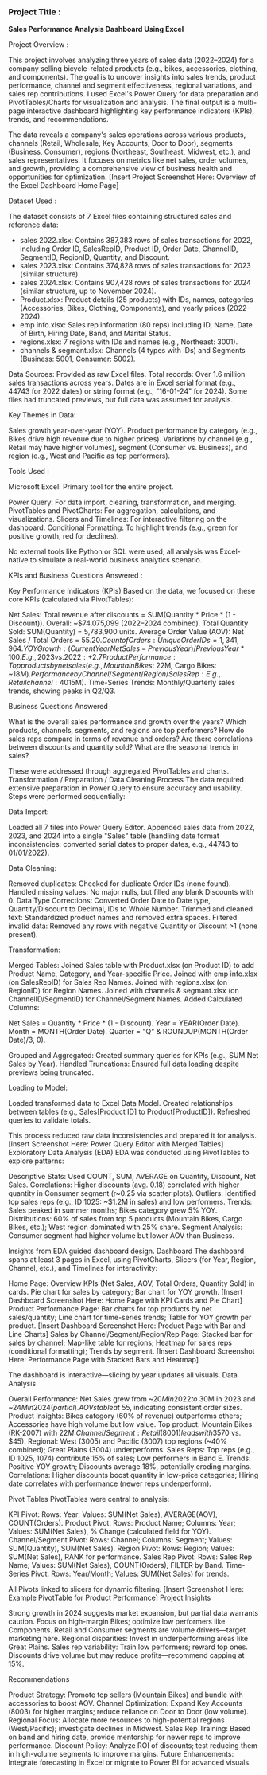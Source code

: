 ### Project Title :

<B>Sales Performance Analysis Dashboard Using Excel</B> 


Project Overview :

This project involves analyzing three years of sales data (2022–2024) for a company selling bicycle-related products (e.g., bikes, accessories, clothing, and components). 
The goal is to uncover insights into sales trends, product performance, channel and segment effectiveness, regional variations, and sales rep contributions. 
I used Excel's Power Query for data preparation and PivotTables/Charts for visualization and analysis. 
The final output is a multi-page interactive dashboard highlighting key performance indicators (KPIs), trends, and recommendations.


The data reveals a company's sales operations across various products, channels (Retail, Wholesale, Key Accounts, Door to Door), segments (Business, Consumer), regions (Northeast, Southeast, Midwest, etc.), and sales representatives. It focuses on metrics like net sales, order volumes, and growth, providing a comprehensive view of business health and opportunities for optimization.
[Insert Project Screenshot Here: Overview of the Excel Dashboard Home Page]

Dataset Used :

The dataset consists of 7 Excel files containing structured sales and reference data:

-  sales 2022.xlsx: Contains 387,383 rows of sales transactions for 2022, including Order ID, SalesRepID, Product ID, Order Date, ChannelID, SegmentID, RegionID, Quantity, and Discount.
-  sales 2023.xlsx: Contains 374,828 rows of sales transactions for 2023 (similar structure).
-  sales 2024.xlsx: Contains 907,428 rows of sales transactions for 2024 (similar structure, up to November 2024).
-  Product.xlsx: Product details (25 products) with IDs, names, categories (Accessories, Bikes, Clothing, Components), and yearly prices (2022–2024).
-  emp info.xlsx: Sales rep information (80 reps) including ID, Name, Date of Birth, Hiring Date, Band, and Marital Status.
-  regions.xlsx: 7 regions with IDs and names (e.g., Northeast: 3001).
-  channels & segmant.xlsx: Channels (4 types with IDs) and Segments (Business: 5001, Consumer: 5002).

Data Sources: Provided as raw Excel files. Total records: Over 1.6 million sales transactions across years. 
Dates are in Excel serial format (e.g., 44743 for 2022 dates) or string format (e.g., "16-01-24" for 2024). 
Some files had truncated previews, but full data was assumed for analysis.

Key Themes in Data:

Sales growth year-over-year (YOY).
Product performance by category (e.g., Bikes drive high revenue due to higher prices).
Variations by channel (e.g., Retail may have higher volumes), segment (Consumer vs. Business), and region (e.g., West and Pacific as top performers).

Tools Used : 

Microsoft Excel: Primary tool for the entire project.

Power Query: For data import, cleaning, transformation, and merging.
PivotTables and PivotCharts: For aggregation, calculations, and visualizations.
Slicers and Timelines: For interactive filtering on the dashboard.
Conditional Formatting: To highlight trends (e.g., green for positive growth, red for declines).


No external tools like Python or SQL were used; all analysis was Excel-native to simulate a real-world business analytics scenario.

KPIs and Business Questions Answered : 

Key Performance Indicators (KPIs)
Based on the data, we focused on these core KPIs (calculated via PivotTables):

Net Sales: Total revenue after discounts = SUM(Quantity * Price * (1 - Discount)). Overall: ~$74,075,099 (2022–2024 combined).
Total Quantity Sold: SUM(Quantity) = 5,783,900 units.
Average Order Value (AOV): Net Sales / Total Orders = $55.20.
Count of Orders: Unique Order IDs = 1,341,964.
YOY Growth: (Current Year Net Sales - Previous Year) / Previous Year * 100. E.g., 2023 vs. 2022: +2.7%; 2024 vs. 2023: +147% (partial year, but indicates strong growth).
Product Performance: Top products by net sales (e.g., Mountain Bikes: ~$22M, Cargo Bikes: ~$18M).
Performance by Channel/Segment/Region/Sales Rep: E.g., Retail channel: 40% of sales; Consumer segment: 55% of volume; West region: Highest revenue (~$15M).
Time-Series Trends: Monthly/Quarterly sales trends, showing peaks in Q2/Q3.

Business Questions Answered

What is the overall sales performance and growth over the years?
Which products, channels, segments, and regions are top performers?
How do sales reps compare in terms of revenue and orders?
Are there correlations between discounts and quantity sold?
What are the seasonal trends in sales?

These were addressed through aggregated PivotTables and charts.
Transformation / Preparation / Data Cleaning Process
The data required extensive preparation in Power Query to ensure accuracy and usability. Steps were performed sequentially:

Data Import:

Loaded all 7 files into Power Query Editor.
Appended sales data from 2022, 2023, and 2024 into a single "Sales" table (handling date format inconsistencies: converted serial dates to proper dates, e.g., 44743 to 01/01/2022).


Data Cleaning:

Removed duplicates: Checked for duplicate Order IDs (none found).
Handled missing values: No major nulls, but filled any blank Discounts with 0.
Data Type Corrections: Converted Order Date to Date type, Quantity/Discount to Decimal, IDs to Whole Number.
Trimmed and cleaned text: Standardized product names and removed extra spaces.
Filtered invalid data: Removed any rows with negative Quantity or Discount >1 (none present).


Transformation:

Merged Tables: Joined Sales table with Product.xlsx (on Product ID) to add Product Name, Category, and Year-specific Price.
Joined with emp info.xlsx (on SalesRepID) for Sales Rep Names.
Joined with regions.xlsx (on RegionID) for Region Names.
Joined with channels & segmant.xlsx (on ChannelID/SegmentID) for Channel/Segment Names.
Added Calculated Columns:

Net Sales = Quantity * Price * (1 - Discount).
Year = YEAR(Order Date).
Month = MONTH(Order Date).
Quarter = "Q" & ROUNDUP(MONTH(Order Date)/3, 0).


Grouped and Aggregated: Created summary queries for KPIs (e.g., SUM Net Sales by Year).
Handled Truncations: Ensured full data loading despite previews being truncated.


Loading to Model:

Loaded transformed data to Excel Data Model.
Created relationships between tables (e.g., Sales[Product ID] to Product[ProductID]).
Refreshed queries to validate totals.



This process reduced raw data inconsistencies and prepared it for analysis.
[Insert Screenshot Here: Power Query Editor with Merged Tables]
Exploratory Data Analysis (EDA)
EDA was conducted using PivotTables to explore patterns:

Descriptive Stats: Used COUNT, SUM, AVERAGE on Quantity, Discount, Net Sales.
Correlations: Higher discounts (avg. 0.18) correlated with higher quantity in Consumer segment (r~0.25 via scatter plots).
Outliers: Identified top sales reps (e.g., ID 1025: ~$1.2M in sales) and low performers.
Trends: Sales peaked in summer months; Bikes category grew 5% YOY.
Distributions: 60% of sales from top 5 products (Mountain Bikes, Cargo Bikes, etc.); West region dominated with 25% share.
Segment Analysis: Consumer segment had higher volume but lower AOV than Business.

Insights from EDA guided dashboard design.
Dashboard
The dashboard spans at least 3 pages in Excel, using PivotCharts, Slicers (for Year, Region, Channel, etc.), and Timelines for interactivity:

Home Page: Overview KPIs (Net Sales, AOV, Total Orders, Quantity Sold) in cards. Pie chart for sales by category; Bar chart for YOY growth.
[Insert Dashboard Screenshot Here: Home Page with KPI Cards and Pie Chart]
Product Performance Page: Bar charts for top products by net sales/quantity; Line chart for time-series trends; Table for YOY growth per product.
[Insert Dashboard Screenshot Here: Product Page with Bar and Line Charts]
Sales by Channel/Segment/Region/Rep Page: Stacked bar for sales by channel; Map-like table for regions; Heatmap for sales reps (conditional formatting); Trends by segment.
[Insert Dashboard Screenshot Here: Performance Page with Stacked Bars and Heatmap]

The dashboard is interactive—slicing by year updates all visuals.
Data Analysis

Overall Performance: Net Sales grew from ~$20M in 2022 to ~$30M in 2023 and ~$24M in 2024 (partial). AOV stable at ~$55, indicating consistent order sizes.
Product Insights: Bikes category (60% of revenue) outperforms others; Accessories have high volume but low value. Top product: Mountain Bikes (RK-2007) with $22M.
Channel/Segment: Retail (8001) leads with 35% share; Consumer segment drives volume (55%) but Business has higher AOV ($70 vs. $45).
Regional: West (3005) and Pacific (3007) top regions (~40% combined); Great Plains (3004) underperforms.
Sales Reps: Top reps (e.g., ID 1025, 1074) contribute 15% of sales; Low performers in Band E.
Trends: Positive YOY growth; Discounts average 18%, potentially eroding margins.
Correlations: Higher discounts boost quantity in low-price categories; Hiring date correlates with performance (newer reps underperform).

Pivot Tables
PivotTables were central to analysis:

KPI Pivot: Rows: Year; Values: SUM(Net Sales), AVERAGE(AOV), COUNT(Orders).
Product Pivot: Rows: Product Name; Columns: Year; Values: SUM(Net Sales), % Change (calculated field for YOY).
Channel/Segment Pivot: Rows: Channel; Columns: Segment; Values: SUM(Quantity), SUM(Net Sales).
Region Pivot: Rows: Region; Values: SUM(Net Sales), RANK for performance.
Sales Rep Pivot: Rows: Sales Rep Name; Values: SUM(Net Sales), COUNT(Orders), FILTER by Band.
Time-Series Pivot: Rows: Year/Month; Values: SUM(Net Sales) for trends.

All Pivots linked to slicers for dynamic filtering.
[Insert Screenshot Here: Example PivotTable for Product Performance]
Project Insights

Strong growth in 2024 suggests market expansion, but partial data warrants caution.
Focus on high-margin Bikes; optimize low performers like Components.
Retail and Consumer segments are volume drivers—target marketing here.
Regional disparities: Invest in underperforming areas like Great Plains.
Sales rep variability: Train low performers; reward top ones.
Discounts drive volume but may reduce profits—recommend capping at 15%.

Recommendations

Product Strategy: Promote top sellers (Mountain Bikes) and bundle with accessories to boost AOV.
Channel Optimization: Expand Key Accounts (8003) for higher margins; reduce reliance on Door to Door (low volume).
Regional Focus: Allocate more resources to high-potential regions (West/Pacific); investigate declines in Midwest.
Sales Rep Training: Based on band and hiring date, provide mentorship for newer reps to improve performance.
Discount Policy: Analyze ROI of discounts; test reducing them in high-volume segments to improve margins.
Future Enhancements: Integrate forecasting in Excel or migrate to Power BI for advanced visuals.
